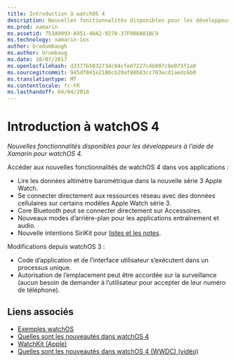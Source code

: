 ```yaml
---
title: Introduction à watchOS 4
description: Nouvelles fonctionnalités disponibles pour les développeurs à l’aide de Xamarin pour watchOS 4.
ms.prod: xamarin
ms.assetid: 753A9993-A951-40A2-9270-37F000A01BC9
ms.technology: xamarin-ios
author: bradumbaugh
ms.author: brumbaug
ms.date: 10/07/2017
ms.openlocfilehash: d3377b503273dc84cfe07227c4b007c8e073f1a0
ms.sourcegitcommit: 945df041e2180cb20af08b83cc703ecd1aedc6b0
ms.translationtype: MT
ms.contentlocale: fr-FR
ms.lasthandoff: 04/04/2018
---
```

# <a name="introduction-to-watchos-4"></a>Introduction à watchOS 4

_Nouvelles fonctionnalités disponibles pour les développeurs à l’aide de Xamarin pour watchOS 4._

Accéder aux nouvelles fonctionnalités de watchOS 4 dans vos applications :

* Lire les données altimètre barométrique dans la nouvelle série 3 Apple Watch.
* Se connecter directement aux ressources réseau avec des données cellulaires sur certains modèles Apple Watch série 3.
* Core Bluetooth peut se connecter directement sur Accessoires.
* Nouveaux modes d’arrière-plan pour les applications entraînement et audio.
* Nouvelle intentions SiriKit pour [listes et les notes](~/ios/platform/introduction-to-ios11/sirikit.md).

Modifications depuis watchOS 3 :

* Code d’application et de l’interface utilisateur s’exécutent dans un processus unique.
* Autorisation de l’emplacement peut être accordée sur la surveillance (aucun besoin de demander à l’utilisateur pour accepter de leur numéro de téléphone).


## <a name="related-links"></a>Liens associés

- [Exemples watchOS](https://developer.xamarin.com/samples/watchos/all/)
- [Quelles sont les nouveautés dans watchOS 4](https://developer.apple.com/watchos/)
- [WatchKit (Apple)](https://developer.apple.com/documentation/watchkit)
- [Quelles sont les nouveautés dans watchOS 4 (WWDC) (vidéo)](https://developer.apple.com/videos/play/wwdc2017/205/)
